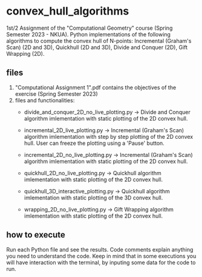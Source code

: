 # convex_hull_algorithms
1st/2 Assignment of the "Computational Geometry" course (Spring Semester 2023 - NKUA). Python implementations of the following algorithms to compute the convex hull of N-points: Incremental (Graham's Scan) (2D and 3D), Quickhull (2D and 3D), Divide and Conquer (2D), Gift Wrapping (2D).

## files
1) "Computational Assignment 1".pdf contains the objectives of the exercise (Spring Semester 2023)
2) files and functionalities:
   * divide_and_conquer_2D_no_live_plotting.py -> 
Divide and Conquer algorithm imlementation with static plotting of the 2D convex hull.
     
   * incremental_2D_live_plotting.py -> 
Incremental (Graham's Scan) algorithm imlementation with step by step plotting of the 2D convex hull. User can freeze the plotting using a
'Pause' button.
     
   * incremental_2D_no_live_plotting.py -> 
Incremental (Graham's Scan) algorithm imlementation with static plotting of the 2D convex hull.

   * quickhull_2D_no_live_plotting.py -> 
Quickhull algorithm imlementation with static plotting of the 2D convex hull.
     
   * quickhull_3D_interactive_plotting.py -> 
Quickhull algorithm imlementation with static plotting of the 3D convex hull.
     
   * wrapping_2D_no_live_plotting.py -> 
Gift Wrapping algorithm imlementation with static plotting of the 2D convex hull.

## how to execute
Run each Python file and see the results. Code comments explain anything you need to understand the code. Keep in mind that in some
executions you will have interaction with the terminal, by inputing some data for the code to run.
